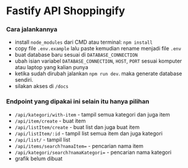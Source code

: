 # Fastify API Shoppingify

### Cara jalankannya

- install `node_modules` dari CMD atau terminal: `npm install`
- copy file `.env.example` lalu paste kemudian rename menjadi file `.env`
- buat database baru sesuai di `DATABASE_CONNECTION`
- ubah isian variabel `DATABASE_CONNECTION`, `HOST`, `PORT` sesuai komputer atau laptop yang kalian punya
- ketika sudah dirubah jalankan `npm run dev`. maka generate database sendiri.
- silakan akses di `/docs`

### Endpoint yang dipakai ini selain itu hanya pilihan

- `/api/kategori/with-item` - tampil semua kategori dan juga item
- `/api/item/create` - buat item
- `/api/listItem/create` - buat list dan juga buat item
- `/api/listItem/:id` - tampil list semua item dan juga kategori
- `/api/list/` - tampil list
- `/api/items/search?namaItem=` - pencarian nama item
- `/api/kategori/search?namaKategori=` - pencarian nama kategori
- grafik belum dibuat
